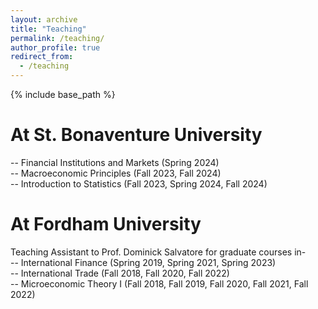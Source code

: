 ```yaml
---
layout: archive
title: "Teaching"
permalink: /teaching/
author_profile: true
redirect_from:
  - /teaching
---
```

{% include base_path %}

At St. Bonaventure University
======
-- Financial Institutions and Markets (Spring 2024) <br>
-- Macroeconomic Principles (Fall 2023, Fall 2024) <br>
-- Introduction to Statistics (Fall 2023, Spring 2024, Fall 2024) <br>

At Fordham University
======
Teaching Assistant to Prof. Dominick Salvatore for graduate courses in- <br>
-- International Finance (Spring 2019, Spring 2021, Spring 2023) <br>
-- International Trade (Fall 2018, Fall 2020, Fall 2022) <br>
-- Microeconomic Theory I (Fall 2018, Fall 2019, Fall 2020, Fall 2021, Fall 2022) <br>



